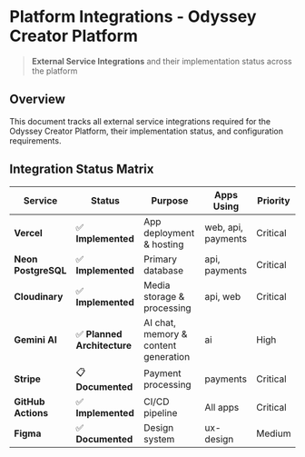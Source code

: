# Platform Integrations - Odyssey Creator Platform

> **External Service Integrations** and their implementation status across the platform

## Overview
This document tracks all external service integrations required for the Odyssey Creator Platform, their implementation status, and configuration requirements.

## Integration Status Matrix

| Service | Status | Purpose | Apps Using | Priority |
|---------|--------|---------|------------|----------|
| **Vercel** | ✅ **Implemented** | App deployment & hosting | web, api, payments | Critical |
| **Neon PostgreSQL** | ✅ **Implemented** | Primary database | api, payments | Critical |
| **Cloudinary** | ✅ **Implemented** | Media storage & processing | api, web | Critical |
| **Gemini AI** | ✅ **Planned Architecture** | AI chat, memory & content generation | ai | High |
| **Stripe** | 📋 **Documented** | Payment processing | payments | Critical |
| **GitHub Actions** | ✅ **Implemented** | CI/CD pipeline | All apps | Critical |
| **Figma** | ✅ **Documented** | Design system | ux-design | Medium |